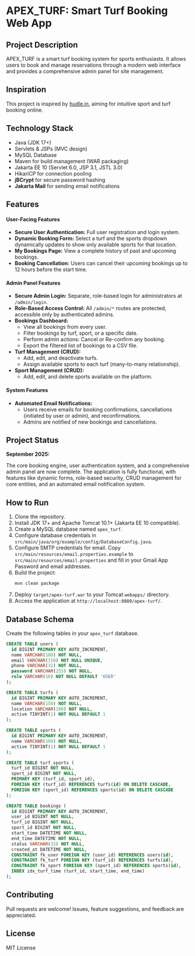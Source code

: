 # APEX\_TURF: Smart Turf Booking Web App

## Project Description

APEX\_TURF is a smart turf booking system for sports enthusiasts. It allows users to book and manage reservations through a modern web interface and provides a comprehensive admin panel for site management.

## Inspiration

This project is inspired by [hudle.in](https://hudle.in), aiming for intuitive sport and turf booking online.

## Technology Stack

  - Java (JDK 17+)
  - Servlets & JSPs (MVC design)
  - MySQL Database
  - Maven for build management (WAR packaging)
  - Jakarta EE 10 (Servlet 6.0, JSP 3.1, JSTL 3.0)
  - HikariCP for connection pooling
  - **jBCrypt** for secure password hashing
  - **Jakarta Mail** for sending email notifications

## Features

#### User-Facing Features

  - **Secure User Authentication:** Full user registration and login system.
  - **Dynamic Booking Form:** Select a turf and the sports dropdown dynamically updates to show only available sports for that location.
  - **My Bookings Page:** View a complete history of past and upcoming bookings.
  - **Booking Cancellation:** Users can cancel their upcoming bookings up to 12 hours before the start time.

#### Admin Panel Features

  - **Secure Admin Login:** Separate, role-based login for administrators at `/admin/login`.
  - **Role-Based Access Control:** All `/admin/*` routes are protected, accessible only by authenticated admins.
  - **Bookings Dashboard:**
      - View all bookings from every user.
      - Filter bookings by turf, sport, or a specific date.
      - Perform admin actions: Cancel or Re-confirm any booking.
      - Export the filtered list of bookings to a CSV file.
  - **Turf Management (CRUD):**
      - Add, edit, and deactivate turfs.
      - Assign available sports to each turf (many-to-many relationship).
  - **Sport Management (CRUD):**
      - Add, edit, and delete sports available on the platform.

#### System Features

  - **Automated Email Notifications:**
      - Users receive emails for booking confirmations, cancellations (initiated by user or admin), and reconfirmations.
      - Admins are notified of new bookings and cancellations.

## Project Status

**September 2025:**

The core booking engine, user authentication system, and a comprehensive admin panel are now complete. The application is fully functional, with features like dynamic forms, role-based security, CRUD management for core entities, and an automated email notification system.

## How to Run

1.  Clone the repository.
2.  Install JDK 17+ and Apache Tomcat 10.1+ (Jakarta EE 10 compatible).
3.  Create a MySQL database named `apex_turf`.
4.  Configure database credentials in `src/main/java/org/example/config/DatabaseConfig.java`.
5.  Configure SMTP credentials for email. Copy `src/main/resources/email.properties.example` to `src/main/resources/email.properties` and fill in your Gmail App Password and email addresses.
6.  Build the project:
    ```bash
    mvn clean package
    ```
7.  Deploy `target/apex-turf.war` to your Tomcat `webapps/` directory.
8.  Access the application at `http://localhost:8080/apex-turf/`.

## Database Schema

Create the following tables in your `apex_turf` database.

```sql
CREATE TABLE users (
  id BIGINT PRIMARY KEY AUTO_INCREMENT,
  name VARCHAR(100) NOT NULL,
  email VARCHAR(150) NOT NULL UNIQUE,
  phone VARCHAR(32) NOT NULL,
  password VARCHAR(255) NOT NULL,
  role VARCHAR(10) NOT NULL DEFAULT 'USER'
);

CREATE TABLE turfs (
  id BIGINT PRIMARY KEY AUTO_INCREMENT,
  name VARCHAR(150) NOT NULL,
  location VARCHAR(200) NOT NULL,
  active TINYINT(1) NOT NULL DEFAULT 1
);

CREATE TABLE sports (
  id BIGINT PRIMARY KEY AUTO_INCREMENT,
  name VARCHAR(100) NOT NULL,
  active TINYINT(1) NOT NULL DEFAULT 1
);

CREATE TABLE turf_sports (
  turf_id BIGINT NOT NULL,
  sport_id BIGINT NOT NULL,
  PRIMARY KEY (turf_id, sport_id),
  FOREIGN KEY (turf_id) REFERENCES turfs(id) ON DELETE CASCADE,
  FOREIGN KEY (sport_id) REFERENCES sports(id) ON DELETE CASCADE
);

CREATE TABLE bookings (
  id BIGINT PRIMARY KEY AUTO_INCREMENT,
  user_id BIGINT NOT NULL,
  turf_id BIGINT NOT NULL,
  sport_id BIGINT NOT NULL,
  start_time DATETIME NOT NULL,
  end_time DATETIME NOT NULL,
  status VARCHAR(32) NOT NULL,
  created_at DATETIME NOT NULL,
  CONSTRAINT fk_user FOREIGN KEY (user_id) REFERENCES users(id),
  CONSTRAINT fk_turf FOREIGN KEY (turf_id) REFERENCES turfs(id),
  CONSTRAINT fk_sport FOREIGN KEY (sport_id) REFERENCES sports(id),
  INDEX idx_turf_time (turf_id, start_time, end_time)
);
```

## Contributing

Pull requests are welcome\! Issues, feature suggestions, and feedback are appreciated.

## License

MIT License
